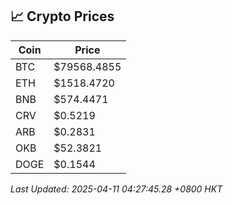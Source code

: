 ## 📈 Crypto Prices

| Coin | Price |
| ---- | ----- |
| BTC | $79568.4855 |
| ETH | $1518.4720 |
| BNB | $574.4471 |
| CRV | $0.5219 |
| ARB | $0.2831 |
| OKB | $52.3821 |
| DOGE | $0.1544 |

_Last Updated: 2025-04-11 04:27:45.28 +0800 HKT_